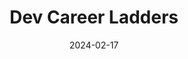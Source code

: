 ---
title: 'Dev Career Ladders'
link: https://career-ladders.dev/engineering/
description: A sample of career ladders I use for my organization, open sourced for anyone.
tags: []
content-type:  reference
date: 2024-02-17
---